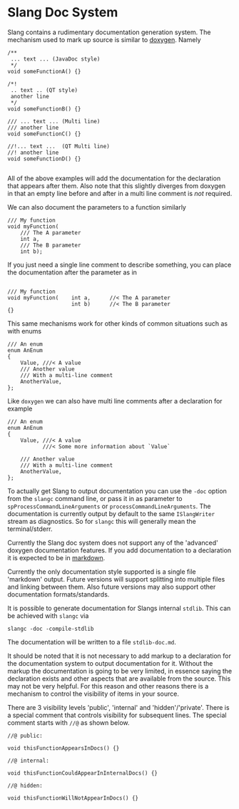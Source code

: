 Slang Doc System 
================

Slang contains a rudimentary documentation generation system. The mechanism used to mark up source is similar to [doxygen](https://www.doxygen.nl/manual/docblocks.html). Namely

```
/**
 ... text ... (JavaDoc style)
 */
void someFunctionA() {} 
 
/*!
 .. text .. (QT style)
 another line
 */ 
void someFunctionB() {} 
 
/// ... text ... (Multi line)
/// another line
void someFunctionC() {}
 
//!... text ...  (QT Multi line)
//! another line
void someFunctionD() {}
 
```
 
All of the above examples will add the documentation for the declaration that appears after them. Also note that this slightly diverges from doxygen in that an empty line before and after in a multi line comment is *not* required.

We can also document the parameters to a function similarly

```
/// My function
void myFunction(
    /// The A parameter 
    int a, 
    /// The B parameter
    int b);
```

If you just need a single line comment to describe something, you can place the documentation after the parameter as in

```

/// My function
void myFunction(    int a,      //< The A parameter     
                    int b)      //< The B parameter
{}
```

This same mechanisms work for other kinds of common situations such as with enums 

```
/// An enum
enum AnEnum
{
    Value, ///< A value
    /// Another value
    /// With a multi-line comment
    AnotherValue,
};
```

Like `doxygen` we can also have multi line comments after a declaration for example

```
/// An enum
enum AnEnum
{
    Value, ///< A value
           ///< Some more information about `Value`
           
    /// Another value
    /// With a multi-line comment
    AnotherValue,
};
```




To actually get Slang to output documentation you can use the `-doc` option from the `slangc` command line, or pass it in as parameter to `spProcessCommandLineArguments` or `processCommandLineArguments`. The documentation is currently output by default to the same `ISlangWriter` stream as diagnostics. So for `slangc` this will generally mean the terminal/stderr. 

Currently the Slang doc system does not support any of the 'advanced' doxygen documentation features. If you add documentation to a declaration it is expected to be in [markdown](https://guides.github.com/features/mastering-markdown/). 

Currently the only documentation style supported is a single file 'markdown' output. Future versions will support splitting into multiple files and linking between them. Also future versions may also support other documentation formats/standards.

It is possible to generate documentation for Slangs internal `stdlib`. This can be achieved with `slangc` via

```
slangc -doc -compile-stdlib
```

The documentation will be written to a file `stdlib-doc.md`.

It should be noted that it is not necessary to add markup to a declaration for the documentation system to output documentation for it. Without the markup the documentation is going to be very limited, in essence saying the declaration exists and other aspects that are available from the source. This may not be very helpful. For this reason and other reasons there is a mechanism to control the visibility of items in your source. 

There are 3 visibility levels 'public', 'internal' and 'hidden'/'private'. There is a special comment that controls visibility for subsequent lines. The special comment starts with `//@` as shown below.

```
//@ public:

void thisFunctionAppearsInDocs() {}

//@ internal:

void thisFunctionCouldAppearInInternalDocs() {}

//@ hidden:

void thisFunctionWillNotAppearInDocs() {}
```



